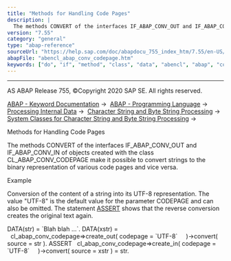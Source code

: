 ```yaml
---
title: "Methods for Handling Code Pages"
description: |
  The methods CONVERT of the interfaces IF_ABAP_CONV_OUT and IF_ABAP_CONV_IN of objects created with the class CL_ABAP_CONV_CODEPAGE make it possible to convert strings to the binary representation of various code pages and vice versa. Example Conversion of the content of a string into its UT
version: "7.55"
category: "general"
type: "abap-reference"
sourceUrl: "https://help.sap.com/doc/abapdocu_755_index_htm/7.55/en-US/abencl_abap_conv_codepage.htm"
abapFile: "abencl_abap_conv_codepage.htm"
keywords: ["do", "if", "method", "class", "data", "abencl", "abap", "conv", "codepage"]
---
```


* * *

AS ABAP Release 755, ©Copyright 2020 SAP SE. All rights reserved.

[ABAP - Keyword Documentation](https://help.sap.com/doc/abapdocu_755_index_htm/7.55/en-US/abenabap.htm) →  [ABAP - Programming Language](https://help.sap.com/doc/abapdocu_755_index_htm/7.55/en-US/abenabap_reference.htm) →  [Processing Internal Data](https://help.sap.com/doc/abapdocu_755_index_htm/7.55/en-US/abenabap_data_working.htm) →  [Character String and Byte String Processing](https://help.sap.com/doc/abapdocu_755_index_htm/7.55/en-US/abenabap_data_string.htm) →  [System Classes for Character String and Byte String Processing](https://help.sap.com/doc/abapdocu_755_index_htm/7.55/en-US/abencl_abap_string_utilities.htm) → 

Methods for Handling Code Pages

The methods CONVERT of the interfaces IF\_ABAP\_CONV\_OUT and IF\_ABAP\_CONV\_IN of objects created with the class CL\_ABAP\_CONV\_CODEPAGE make it possible to convert strings to the binary representation of various code pages and vice versa.

Example

Conversion of the content of a string into its UTF-8 representation. The value "UTF-8" is the default value for the parameter CODEPAGE and can also be omitted. The statement [ASSERT](https://help.sap.com/doc/abapdocu_755_index_htm/7.55/en-US/abapassert.htm) shows that the reverse conversion creates the original text again.

DATA(str) = \`Blah blah ...\`.
DATA(xstr) =
  cl\_abap\_conv\_codepage=>create\_out( codepage = \`UTF-8\`
    )->convert( source = str ).
ASSERT
  cl\_abap\_conv\_codepage=>create\_in( codepage = \`UTF-8\`
    )->convert( source = xstr ) = str.